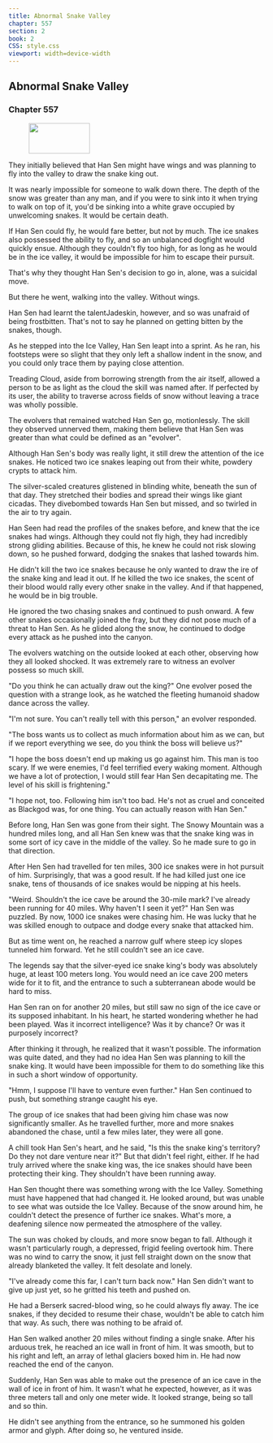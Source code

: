 ```yaml
---
title: Abnormal Snake Valley
chapter: 557
section: 2
book: 2
CSS: style.css
viewport: width=device-width
---
```


## Abnormal Snake Valley

### Chapter 557

<figure>
	<img src="../Images/gem.gif" alt="" id="gem" width="120" height="60" />
</figure>

They initially believed that Han Sen might have wings and was planning to fly into the valley to draw the snake king out.

It was nearly impossible for someone to walk down there. The depth of the snow was greater than any man, and if you were to sink into it when trying to walk on top of it, you'd be sinking into a white grave occupied by unwelcoming snakes. It would be certain death.

If Han Sen could fly, he would fare better, but not by much. The ice snakes also possessed the ability to fly, and so an unbalanced dogfight would quickly ensue. Although they couldn't fly too high, for as long as he would be in the ice valley, it would be impossible for him to escape their pursuit.

That's why they thought Han Sen's decision to go in, alone, was a suicidal move.

But there he went, walking into the valley. Without wings.

Han Sen had learnt the talentJadeskin, however, and so was unafraid of being frostbitten. That's not to say he planned on getting bitten by the snakes, though.

As he stepped into the Ice Valley, Han Sen leapt into a sprint. As he ran, his footsteps were so slight that they only left a shallow indent in the snow, and you could only trace them by paying close attention.

Treading Cloud, aside from borrowing strength from the air itself, allowed a person to be as light as the cloud the skill was named after. If perfected by its user, the ability to traverse across fields of snow without leaving a trace was wholly possible.

The evolvers that remained watched Han Sen go, motionlessly. The skill they observed unnerved them, making them believe that Han Sen was greater than what could be defined as an "evolver".

Although Han Sen's body was really light, it still drew the attention of the ice snakes. He noticed two ice snakes leaping out from their white, powdery crypts to attack him.

The silver-scaled creatures glistened in blinding white, beneath the sun of that day. They stretched their bodies and spread their wings like giant cicadas. They divebombed towards Han Sen but missed, and so twirled in the air to try again.

Han Seen had read the profiles of the snakes before, and knew that the ice snakes had wings. Although they could not fly high, they had incredibly strong gliding abilities. Because of this, he knew he could not risk slowing down, so he pushed forward, dodging the snakes that lashed towards him.

He didn't kill the two ice snakes because he only wanted to draw the ire of the snake king and lead it out. If he killed the two ice snakes, the scent of their blood would rally every other snake in the valley. And if that happened, he would be in big trouble.

He ignored the two chasing snakes and continued to push onward. A few other snakes occasionally joined the fray, but they did not pose much of a threat to Han Sen. As he glided along the snow, he continued to dodge every attack as he pushed into the canyon.

The evolvers watching on the outside looked at each other, observing how they all looked shocked. It was extremely rare to witness an evolver possess so much skill.

"Do you think he can actually draw out the king?" One evolver posed the question with a strange look, as he watched the fleeting humanoid shadow dance across the valley.

"I'm not sure. You can't really tell with this person," an evolver responded.

"The boss wants us to collect as much information about him as we can, but if we report everything we see, do you think the boss will believe us?"

"I hope the boss doesn't end up making us go against him. This man is too scary. If we were enemies, I'd feel terrified every waking moment. Although we have a lot of protection, I would still fear Han Sen decapitating me. The level of his skill is frightening."

"I hope not, too. Following him isn't too bad. He's not as cruel and conceited as Blackgod was, for one thing. You can actually reason with Han Sen."

Before long, Han Sen was gone from their sight. The Snowy Mountain was a hundred miles long, and all Han Sen knew was that the snake king was in some sort of icy cave in the middle of the valley. So he made sure to go in that direction.

After Hen Sen had travelled for ten miles, 300 ice snakes were in hot pursuit of him. Surprisingly, that was a good result. If he had killed just one ice snake, tens of thousands of ice snakes would be nipping at his heels.

"Weird. Shouldn't the ice cave be around the 30-mile mark? I've already been running for 40 miles. Why haven't I seen it yet?" Han Sen was puzzled. By now, 1000 ice snakes were chasing him. He was lucky that he was skilled enough to outpace and dodge every snake that attacked him.

But as time went on, he reached a narrow gulf where steep icy slopes tunneled him forward. Yet he still couldn't see an ice cave.

The legends say that the silver-eyed ice snake king's body was absolutely huge, at least 100 meters long. You would need an ice cave 200 meters wide for it to fit, and the entrance to such a subterranean abode would be hard to miss.

Han Sen ran on for another 20 miles, but still saw no sign of the ice cave or its supposed inhabitant. In his heart, he started wondering whether he had been played. Was it incorrect intelligence? Was it by chance? Or was it purposely incorrect?

After thinking it through, he realized that it wasn't possible. The information was quite dated, and they had no idea Han Sen was planning to kill the snake king. It would have been impossible for them to do something like this in such a short window of opportunity.

"Hmm, I suppose I'll have to venture even further." Han Sen continued to push, but something strange caught his eye.

The group of ice snakes that had been giving him chase was now significantly smaller. As he travelled further, more and more snakes abandoned the chase, until a few miles later, they were all gone.

A chill took Han Sen's heart, and he said, "Is this the snake king's territory? Do they not dare venture near it?" But that didn't feel right, either. If he had truly arrived where the snake king was, the ice snakes should have been protecting their king. They shouldn't have been running away.

Han Sen thought there was something wrong with the Ice Valley. Something must have happened that had changed it. He looked around, but was unable to see what was outside the Ice Valley. Because of the snow around him, he couldn't detect the presence of further ice snakes. What's more, a deafening silence now permeated the atmosphere of the valley.

The sun was choked by clouds, and more snow began to fall. Although it wasn't particularly rough, a depressed, frigid feeling overtook him. There was no wind to carry the snow, it just fell straight down on the snow that already blanketed the valley. It felt desolate and lonely.

"I've already come this far, I can't turn back now." Han Sen didn't want to give up just yet, so he gritted his teeth and pushed on.

He had a Berserk sacred-blood wing, so he could always fly away. The ice snakes, if they decided to resume their chase, wouldn't be able to catch him that way. As such, there was nothing to be afraid of.

Han Sen walked another 20 miles without finding a single snake. After his arduous trek, he reached an ice wall in front of him. It was smooth, but to his right and left, an array of lethal glaciers boxed him in. He had now reached the end of the canyon.

Suddenly, Han Sen was able to make out the presence of an ice cave in the wall of ice in front of him. It wasn't what he expected, however, as it was three meters tall and only one meter wide. It looked strange, being so tall and so thin.

He didn't see anything from the entrance, so he summoned his golden armor and glyph. After doing so, he ventured inside.